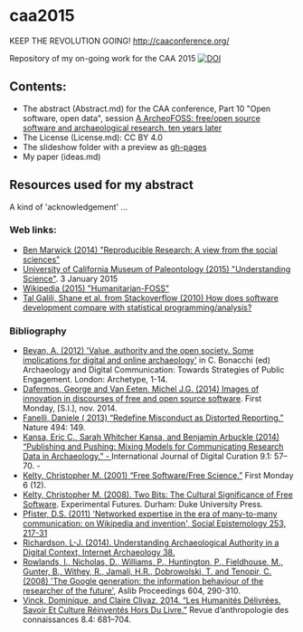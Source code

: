 caa2015
=======

KEEP THE REVOLUTION GOING! http://caaconference.org/


Repository of my on-going work for the CAA 2015 [![DOI](https://zenodo.org/badge/doi/10.5281/zenodo.12795.png)](http://dx.doi.org/10.5281/zenodo.12795)

## Contents:

  - The abstract (Abstract.md) for the CAA conference, Part 10 "Open software, open data", session [A ArcheoFOSS: free/open source software and archaeological research, ten years later](http://caaconference.org/program/sessions/10a/)
  - The License (License.md): CC BY 4.0
  - The slideshow folder with a preview as [gh-pages](http://nehemie.github.io/caa2015/ASCE.html)
  - My paper (ideas.md)


## Resources used for my abstract 
A kind of 'acknowledgement' ...

### Web links:
 -  [Ben Marwick (2014) "Reproducible Research: A view from the social sciences"](http://benmarwick.github.io/UW-eScience-reproducibility-social-sciences/)
 - [University of California Museum of Paleontology (2015) "Understanding Science"](http://www.understandingscience.org). 3 January 2015
 - [Wikipedia (2015) "Humanitarian-FOSS"](http://en.wikipedia.org/wiki/Humanitarian-FOSS)
 - [Tal Galili, Shane et al. from Stackoverflow (2010) How does software development compare with statistical programming/analysis?](http://stackoverflow.com/a/2296109/2759357)


### Bibliography
  - [Bevan, A. (2012) 'Value, authority and the open society. Some implications for digital and online archaeology'](http://discovery.ucl.ac.uk/1328917/) in C. Bonacchi (ed) Archaeology and Digital Communication: Towards Strategies of Public Engagement. London: Archetype, 1-14.
  - [Dafermos, George and Van Eeten, Michel J.G. (2014) Images of innovation in discourses of free and open source software](http://dx.doi:10.5210/fm.v19i12.4210). First Monday, [S.l.], nov. 2014.
  - [Fanelli, Daniele ( 2013) “Redefine Misconduct as Distorted Reporting.”](http://dx.doi.org/10.1038/494149a) Nature 494: 149.
  - [Kansa, Eric C., Sarah Whitcher Kansa, and Benjamin Arbuckle (2014) “Publishing and Pushing: Mixing Models for Communicating Research Data in Archaeology.”  - ](http://dx.doi.org/10.2218/ijdc.v9i1.301) International Journal of Digital Curation 9.1: 57–70.  - 
  - [Kelty, Christopher M. (2001) “Free Software/Free Science.”](http://dx.doi.org/10.5210/fm.v6i12.902) First Monday 6 (12). 
  - [Kelty, Christopher M. (2008). Two Bits: The Cultural Significance of Free Software](http://twobits.net/). Experimental Futures. Durham: Duke University Press.
  - [Pfister, D.S. (2011) 'Networked expertise in the era of many-to-many communication: on Wikipedia and invention', Social Epistemology 253, 217-31](http://dx.doi.org/10.1080/02691728.2011.578306)
  - [Richardson, L-J. (2014). Understanding Archaeological Authority in a Digital Context, Internet Archaeology 38.](http://dx.doi.org/10.11141/ia.38.1)
  - [Rowlands, I., Nicholas, D., Williams, P., Huntington, P., Fieldhouse, M., Gunter, B., Withey, R., Jamali, H.R., Dobrowolski, T. and Tenopir, C. (2008) 'The Google generation: the information behaviour of the researcher of the future'](http://dx.doi.org/10.1108/00012530810887953), Aslib Proceedings 604, 290-310. 
  - [Vinck, Dominique, and Claire Clivaz. 2014. “Les Humanités Délivrées. Savoir Et Culture Réinventés Hors Du Livre.”](http://dx.doi.org/10.3917/rac.025.0681) Revue d’anthropologie des connaissances 8.4: 681–704.

  


